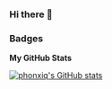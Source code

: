 ### Hi there 👋

<!--
**PhonIXQ/PhonIXQ** is a ✨ _special_ ✨ repository because its `README.md` (this file) appears on your GitHub profile.

Here are some ideas to get you started:

- 🔭 I’m currently working on ...
- 🌱 I’m currently learning ...
- 👯 I’m looking to collaborate on ...
- 🤔 I’m looking for help with ...
- 💬 Ask me about ...
- 📫 How to reach me: ...
- 😄 Pronouns: ...
- ⚡ Fun fact: ...
-->

### Badges

<b>My GitHub Stats</b>

<a href="http://www.github.com/PhonIXQ"><img src="https://github-readme-stats.vercel.app/api?username=phonixq&show_icons=true&hide=&count_private=true&title_color=0891b2&text_color=ffffff&icon_color=0891b2&hide_border=true&show_icons=true" alt="phonxiq's GitHub stats" /></a>
